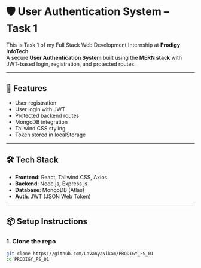 # 🛡️ User Authentication System – Task 1

This is Task 1 of my Full Stack Web Development Internship at **Prodigy InfoTech**.  
A secure **User Authentication System** built using the **MERN stack** with JWT-based login, registration, and protected routes.

---

## 🚀 Features

- User registration
- User login with JWT
- Protected backend routes
- MongoDB integration
- Tailwind CSS styling
- Token stored in localStorage

---

## 🛠️ Tech Stack

- **Frontend**: React, Tailwind CSS, Axios
- **Backend**: Node.js, Express.js
- **Database**: MongoDB (Atlas)
- **Auth**: JWT (JSON Web Token)

---

## 📦 Setup Instructions

### 1. Clone the repo

```bash
git clone https://github.com/LavanyaNikam/PRODIGY_FS_01
cd PRODIGY_FS_01
